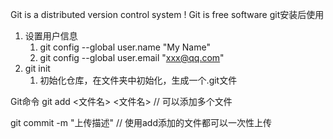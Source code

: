 Git is a distributed version control system !
Git is free software
git安装后使用
1. 设置用户信息
   1. git config --global user.name "My Name"
   2. git config --global user.email "xxx@qq.com"
2. git init 
   1. 初始化仓库，在文件夹中初始化，生成一个.git文件
   
Git命令
git add <文件名> <文件名> // 可以添加多个文件

git commit -m "上传描述" //  使用add添加的文件都可以一次性上传